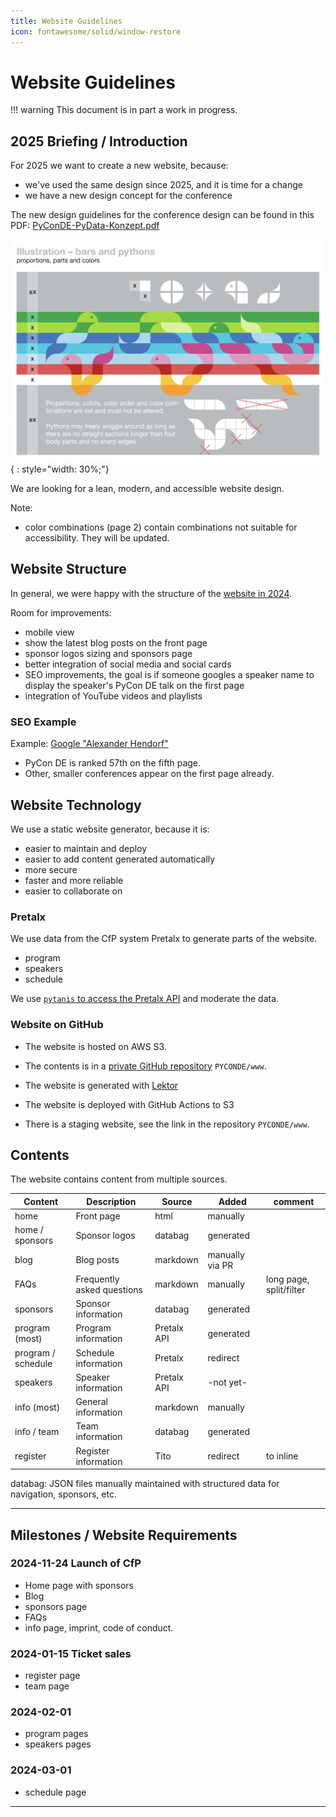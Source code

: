 ```yaml
---
title: Website Guidelines
icon: fontawesome/solid/window-restore
---
```

# Website Guidelines

!!! warning
    This document is in part a work in progress.

## 2025 Briefing / Introduction

For 2025 we want to create a new website, because:

 - we've used the same design since 2025, and it is time for a change
 - we have a new design concept for the conference

The new design guidelines for the conference design can be found in this PDF:
[PyConDE-PyData-Konzept.pdf](../assets/images/guidelines/PyConDE-PyData-Konzept.pdf)

![PyConDE-PyData-Konzept.png](../assets/images/guidelines/PyConDE-PyData-Konzept.png){ : style="width: 30%;"}

We are looking for a lean, modern, and accessible website design.

Note:
 - color combinations (page 2) contain combinations not suitable for accessibility. They will be updated.


## Website Structure

In general, we were happy with the structure of the [website in 2024](https://2024.pycon.de).

Room for improvements:

 - mobile view
 - show the latest blog posts on the front page
 - sponsor logos sizing and sponsors page
 - better integration of social media and social cards 
 - SEO improvements, the goal is if someone googles a speaker name to display the speaker's PyCon DE talk on the first page
 - integration of YouTube videos and playlists


### SEO Example

Example: [Google "Alexander Hendorf"](https://www.google.com/search?q=alexander+hendorf)

 - PyCon DE is ranked 57th on the fifth page. 
 - Other, smaller conferences appear on the first page already.


## Website Technology

We use a static website generator, because it is:

 - easier to maintain and deploy
 - easier to add content generated automatically
 - more secure
 - faster and more reliable
 - easier to collaborate on

### Pretalx

We use data from the CfP system Pretalx to generate parts of the website.

 - program
 - speakers
 - schedule

We use [`pytanis` to access the Pretalx API](https://github.com/PioneersHub/pytanis) and moderate the data.

### Website on GitHub

 - The website is hosted on AWS S3.
 - The contents is in a [private GitHub repository](https://github.com/PYCONDE/www) `PYCONDE/www`.
 - The website is generated with [Lektor](https://www.getlektor.com/)
 - The website is deployed with GitHub Actions to S3

- There is a staging website, see the link in the repository `PYCONDE/www`.


## Contents

The website contains content from multiple sources.

| **Content**        | **Description**            | **Source**  | **Added**       | **comment**             |
|--------------------|----------------------------|-------------|-----------------|-------------------------|
| home               | Front page                 | html        | manually        |                         |
| home / sponsors    | Sponsor logos              | databag     | generated       |                         |
| blog               | Blog posts                 | markdown    | manually via PR |                         |
| FAQs               | Frequently asked questions | markdown    | manually        | long page, split/filter |
| sponsors           | Sponsor information        | databag     | generated       |                         |
| program (most)     | Program information        | Pretalx API | generated       |                         |
| program / schedule | Schedule information       | Pretalx     | redirect        |                         |
| speakers           | Speaker information        | Pretalx API | -not yet-       |                         |
| info (most)        | General information        | markdown    | manually        |                         |
| info / team        | Team information           | databag     | generated       |                         |
| register           | Register information       | Tito        | redirect        | to inline               |


databag: JSON files manually maintained with structured data for navigation, sponsors, etc.

---

## Milestones / Website Requirements

### 2024-11-24 Launch of CfP
- Home page with sponsors
- Blog
- sponsors page
- FAQs
- info page, imprint, code of conduct.


### 2024-01-15 Ticket sales
- register page
- team page

### 2024-02-01
- program pages
- speakers pages

### 2024-03-01
- schedule page


---